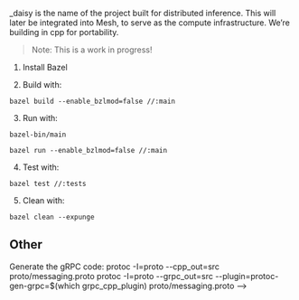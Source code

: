 _daisy is the name of the project built for distributed inference. This will later be integrated into Mesh, to serve as the compute infrastructure. We’re building in cpp for portability.

> Note: This is a work in progress!

1. Install Bazel

2. Build with:

`bazel build --enable_bzlmod=false //:main`

3. Run with:

`bazel-bin/main`

`bazel run --enable_bzlmod=false //:main`

4. Test with:

`bazel test //:tests`

5. Clean with:

`bazel clean --expunge `


## Other

Generate the gRPC code:
protoc -I=proto --cpp_out=src proto/messaging.proto
protoc -I=proto --grpc_out=src --plugin=protoc-gen-grpc=$(which grpc_cpp_plugin) proto/messaging.proto -->

